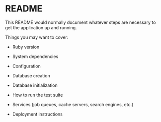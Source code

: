 # README

This README would normally document whatever steps are necessary to get the
application up and running.

Things you may want to cover:

* Ruby version

* System dependencies
   
* Configuration

* Database creation

* Database initialization

* How to run the test suite 

* Services (job queues, cache servers, search engines, etc.)

* Deployment instructions


